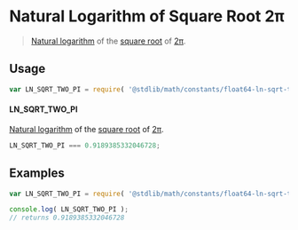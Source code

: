 Natural Logarithm of Square Root 2π
===

> [Natural logarithm][ln] of the [square root][sqrt] of [2π][pi].

<!-- <usage> -->
## Usage

``` javascript
var LN_SQRT_TWO_PI = require( '@stdlib/math/constants/float64-ln-sqrt-two-pi' );
```

#### LN_SQRT_TWO_PI

[Natural logarithm][ln] of the [square root][sqrt] of [2π][pi].

``` javascript
LN_SQRT_TWO_PI === 0.9189385332046728;
```

<!-- </usage> -->

<!-- <examples> -->
## Examples

``` javascript
var LN_SQRT_TWO_PI = require( '@stdlib/math/constants/float64-ln-sqrt-two-pi' );

console.log( LN_SQRT_TWO_PI );
// returns 0.9189385332046728
```

<!-- </examples> -->

<!-- <links> -->
<!-- FIXME -->
[pi]: https://github.com/const-io/pi
<!-- FIXME -->
[ln]: https://github.com/math-io/ln
<!-- FIXME -->
[sqrt]: https://github.com/math-io/sqrt
<!-- </links> -->
